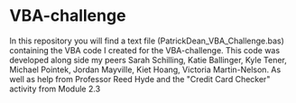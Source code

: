 # VBA-challenge
In this repository you will find a text file (PatrickDean_VBA_Challenge.bas) containing the VBA code I created for the VBA-challenge. This code was developed along side my peers Sarah Schilling, Katie Ballinger, Kyle Tener, Michael Pointek, Jordan Mayville, Kiet Hoang, Victoria Martin-Nelson. As well as help from Professor Reed Hyde and the "Credit Card Checker" activity from Module 2.3
